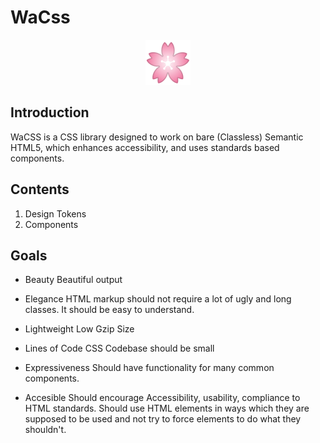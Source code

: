 # WaCss
<p align="center">
  <img src="./cherry_blossom_72.png" />
</p>

## Introduction

WaCSS is a CSS library designed to work on bare (Classless) Semantic HTML5, which enhances accessibility, and uses standards based components. 

## Contents

1. Design Tokens
2. Components

## Goals

- Beauty
  Beautiful output

- Elegance
  HTML markup should not require a lot of ugly and long classes. It should be easy to understand.

- Lightweight
  Low Gzip Size

- Lines of Code
  CSS Codebase should be small

- Expressiveness
  Should have functionality for many common components.

- Accesible
  Should encourage Accessibility, usability, compliance to HTML standards. Should use HTML elements in ways which they are supposed to be used and not try to force elements to do what they shouldn't.
